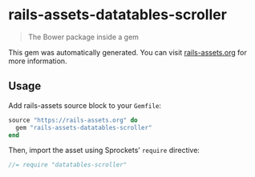 # rails-assets-datatables-scroller

> The Bower package inside a gem

This gem was automatically generated. You can visit [rails-assets.org](https://rails-assets.org) for more information.

## Usage

Add rails-assets source block to your `Gemfile`:

```ruby
source "https://rails-assets.org" do
  gem "rails-assets-datatables-scroller"
end

```

Then, import the asset using Sprockets’ `require` directive:

```js
//= require "datatables-scroller"
```
